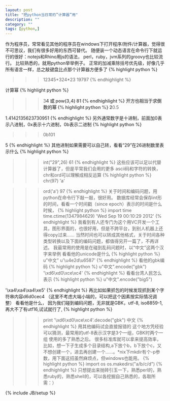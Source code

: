 ```yaml
---
layout: post
title: "把python当日常的”计算器”用"
description: ""
category: ""
tags: [python,]
---
```

作为程序员，常常看见其他的程序员在windows下打开程序/附件/计算器，觉得很不可思议，我们有很多好用的东西可替代。
随便装一个动态语言在命令行下就运行的很好：notejs和Rhino用js的语法， perl，ruby，jvm系列的groovy也比较流行。 比较熟悉的，就用python举举例子。
正常的加减乘除括号优先级，好像几乎所有语言一样，总之敲键盘比点那个计算器方便多了
{% highlight python %}
>>>12345+324*23
19797
{% endhighlight %}

计算幂
{% highlight python %}
>>>3**4 或 pow(3,4)
81 
{% endhighlight %}
开方也相当于求倒数的幂
{% highlight python %}
>>>2**0.5

1.4142135623730951
{% endhighlight %}
另外通常数字是十进制，前面加0表示八进制，0x表示十六进制，0b表示二进制
{% highlight python %}
>>> 0b101

5
{% endhighlight %}
其他进制如果需要可以自己转，看看“29”在26进制数里表示什么
{% highlight python %}
>>> int("29",26)
61
{% endhighlight %}
这些应该可以足以代替计算器了，但是平常我们会用的更多
ascii码和字符的转换，chr和ord可以理解成相反运算
{% highlight python %}
>>> chr(97)
'a'

>>>ord('a')
97
{% endhighlight %}
关于时间和编码问题，用python在命令行下敲一敲，很好用。
数据库经常会保存int形的时间，看看一个时间戳（since epoch）表示的时间是什么时候，
{% highlight python %}
>>> import time
>>> time.ctime(1347984629)
'Wed Sep 19 00:10:29 2012'
{% endhighlight %}
我看到有人还专门为这个用VC开发一个工具，图形界面的，也很好用，但是不跨平台，到别人机器上还得copy过来……
当然时间也可以转成其他格式，关于时间各种类型转换以及下面的编码问题，都值得另开一篇了，不再详述。
我最常用的使用是在碰到乱码问题时，以“中文”这两个汉字来举例
看看他的unicode是什么
{% highlight python %}
>>> u"中文"
u'\u4e2d\u6587' 
{% endhighlight %}
看他的gbk编码
{% highlight python %}
>>> u"中文".encode("gbk")
'\xd6\xd0\xce\xc4' 
{% endhighlight %}
看看台湾人民怎么表示
{% highlight python %}
>>> u"中文".encode("big5")

'\xa4\xa4\xa4\xe5' 
{% endhighlight %}
再比如如果抓包的时候发现抓到某个字符串内容d6d0cec4 （这里不考虑大端小端的，可以把这个因素按实际情况调整） 看看他是什么，
因为我们碰到编码问题，无非就是GBK，utf-8, iso8859-1,再大不了有utf16,试试就行了,
{% highlight python %}
>>> print '\xd6\xd0\xce\xc4'.decode("gbk")
中文 
{% endhighlight %}
用其他编码试会直接报错的 这个地方凭经验可以猜测，最常用的utf-8表示汉字是3个一组，GBK时两个一组 使用的多了熟悉之后。
很多标准库就可以拿来提高效率，比如，想一下子生成多个目录结构,a下放个b，b下放个c，又不想创建一个，进去再创建一个……。*nix下mkdir有个-p参数，用下面这招虽然麻烦点，但windows也能用。
{% highlight python %}
>>> import os
>>> os.makedirs("a/b/c/d")
{% endhighlight %}
只想提出来抛砖引玉一下，熟悉perl的，熟悉ruby的，熟悉shell的，可以各挖掘自己熟悉的，各取所需：）

{% include JB/setup %}
